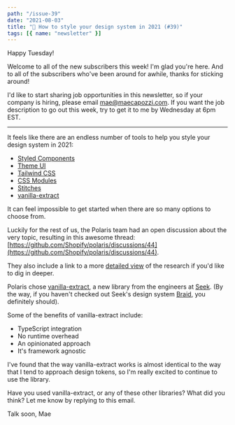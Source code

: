 ```yaml
---
path: "/issue-39"
date: "2021-08-03"
title: "🎨 How to style your design system in 2021 (#39)"
tags: [{ name: "newsletter" }]
---
```


Happy Tuesday!

Welcome to all of the new subscribers this week! I'm glad you're here. And to all of the subscribers who've been around for awhile, thanks for sticking around!

I'd like to start sharing job opportunities in this newsletter, so if your company is hiring, please email mae@maecapozzi.com. If you want the job description to go out this week, try to get it to me by Wednesday at 6pm EST.

---

It feels like there are an endless number of tools to help you style your design system in 2021:

- [Styled Components](https://styled-components.com/)
- [Theme UI](https://theme-ui.com/)
- [Tailwind CSS](https://tailwindcss.com/)
- [CSS Modules](https://github.com/css-modules/css-modules)
- [Stitches](https://stitches.dev/)
- [vanilla-extract](https://vanilla-extract.style/)

It can feel impossible to get started when there are so many options to choose from.

Luckily for the rest of us, the Polaris team had an open discussion about the very topic, resulting in this awesome thread: [https://github.com/Shopify/polaris/discussions/44](https://github.com/Shopify/polaris/discussions/44).

They also include a link to a more [detailed view](https://docs.google.com/spreadsheets/d/1rxrRTlbNWiLVu-Q5IK7xh5O1FmWcjyAS2XN7jiPrhYM/edit#gid=0) of the research if you'd like to dig in deeper.

Polaris chose [vanilla-extract](https://vanilla-extract.style/), a new library from the engineers at [Seek](https://github.com/seek-oss). (By the way, if you haven't checked out Seek's design system [Braid](https://seek-oss.github.io/braid-design-system/), you definitely should).

Some of the benefits of vanilla-extract include:

- TypeScript integration
- No runtime overhead
- An opinionated approach
- It's framework agnostic

I've found that the way vanilla-extract works is almost identical to the way that I tend to approach design tokens, so I'm really excited to continue to use the library.

Have you used vanilla-extract, or any of these other libraries? What did you think? Let me know by replying to this email.

Talk soon,
Mae
